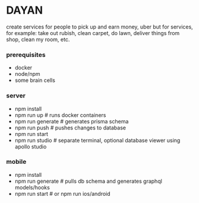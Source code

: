 # DAYAN
create services for people to pick up and earn money, uber but for services, for example: take out rubish, clean carpet, do lawn, deliver things from shop, clean my room, etc.

### prerequisites
- docker
- node/npm
- some brain cells

### server
- npm install
- npm run up # runs docker containers
- npm run generate # generates prisma schema
- npm run push # pushes changes to database
- npm run start
- npm run studio # separate terminal, optional database viewer using apollo studio


### mobile
- npm install
- npm run generate # pulls db schema and generates graphql models/hooks
- npm run start # or npm run ios/android
